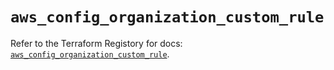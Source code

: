 # `aws_config_organization_custom_rule`

Refer to the Terraform Registory for docs: [`aws_config_organization_custom_rule`](https://registry.terraform.io/providers/hashicorp/aws/5.23.0/docs/resources/config_organization_custom_rule).
